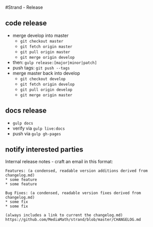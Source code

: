 #Strand - Release

## code release
* merge develop into master
  * `git checkout master`
  * `git fetch origin master`
  * `git pull origin master`
  * `git merge origin develop`
* then: `gulp release:[major|minor|patch]`
* push tags: `git push --tags`
* merge master back into develop
  * `git checkout develop`
  * `git fetch origin develop`
  * `git pull origin develop`
  * `git merge origin master`

## docs release
* `gulp docs`
* verify via `gulp live:docs`
* push via `gulp gh-pages`

## notify interested parties

Internal release notes - craft an email in this format:

```
Features: (a condensed, readable version additions derived from changelog.md)
* some feature
* some feature

Bug Fixes: (a condensed, readable version fixes derived from changelog.md)
* some fix
* some fix

(always includes a link to current the changelog.md)
https://github.com/MediaMath/strand/blob/master/CHANGELOG.md
```

